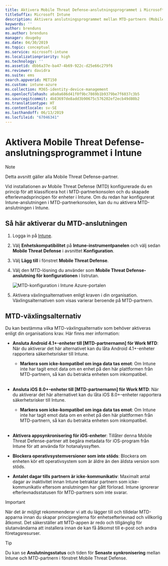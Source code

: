 ```yaml
---
title: Aktivera Mobile Threat Defense-anslutningsprogrammet i Microsoft Intune
titleSuffix: Microsoft Intune
description: Aktivera anslutningsprogrammet mellan MTD-partnern (Mobile Threat Defense) och Microsoft Intune.
keywords: ''
author: brenduns
ms.author: brenduns
manager: dougeby
ms.date: 04/30/2019
ms.topic: conceptual
ms.service: microsoft-intune
ms.localizationpriority: high
ms.technology: ''
ms.assetid: dbb6a37e-ba47-4b69-922c-d25e66c279f6
ms.reviewer: davidra
ms.suite: ems
search.appverid: MET150
ms.custom: intune-azure
ms.collection: M365-identity-device-management
ms.openlocfilehash: a0a0a686d41f0f9bc7869b1b9379be7f6037c3b5
ms.sourcegitcommit: 4b83697de8add3b90675c576202ef2ecb49d80b2
ms.translationtype: HT
ms.contentlocale: sv-SE
ms.lasthandoff: 06/13/2019
ms.locfileid: "67046341"
---
```

# <a name="enable-the-mobile-threat-defense-connector-in-intune"></a>Aktivera Mobile Threat Defense-anslutningsprogrammet i Intune

> [!NOTE] 
> Detta avsnitt gäller alla Mobile Threat Defense-partner.

Vid installationen av Mobile Threat Defense (MTD) konfigurerade du en princip för att klassificera hot i MTD-partnerkonsolen och du skapade efterlevnadsprincipen för enheter i Intune. Om du redan har konfigurerat Intune-anslutningen i MTD-partnerkonsolen, kan du nu aktivera MTD-anslutningen i Intune.

## <a name="to-enable-the-mtd-connector"></a>Så här aktiverar du MTD-anslutningen

1. Logga in på [Intune](https://go.microsoft.com/fwlink/?linkid=2090973).

4. Välj **Enhetskompatibilitet** på **Intune-instrumentpanelen** och välj sedan **Mobile Threat Defense** i avsnittet **Konfiguration**.

5. Välj **Lägg till** i fönstret **Mobile Threat Defense**.

6. Välj den MTD-lösning du använder som **Mobile Threat Defense-anslutning för konfigurationen** i listrutan.

    ![MTD-konfiguration i Intune Azure-portalen](./media/enable-mtd-connector-1.png)

7. Aktivera växlingsalternativen enligt kraven i din organisation. Växlingsalternativen som visas varierar beroende på MTD-partnern.

## <a name="mtd-toggle-options"></a>MTD-växlingsalternativ

Du kan bestämma vilka MTD-växlingsalternativ som behöver aktiveras enligt din organisations krav. Här finns mer information:

- **Ansluta Android 4.1+-enheter till [MTD-partnernamn] för Work MTD**: När du aktiverar det här alternativet kan du låta Android 4.1+-enheter rapportera säkerhetsrisker till Intune.
    - **Markera som icke-kompatibel om inga data tas emot**: Om Intune inte har tagit emot data om en enhet på den här plattformen från MTD-partnern, så kan du betrakta enheten som inkompatibel.
<br></br>
- **Ansluta iOS 8.0+-enheter till [MTD-partnernamn] för Work MTD**: När du aktiverar det här alternativet kan du låta iOS 8.0+-enheter rapportera säkerhetsrisker till Intune.
    - **Markera som icke-kompatibel om inga data tas emot**: Om Intune inte har tagit emot data om en enhet på den här plattformen från MTD-partnern, så kan du betrakta enheten som inkompatibel.
<br></br>
- **Aktivera appsynkronisering för iOS-enheter**: Tillåter denna Mobile Threat Defense-partner att begära metadata för iOS-program från Intune för att använda för hotanalyssyften.

- **Blockera operativsystemversioner som inte stöds**: Blockera om enheten kör ett operativsystem som är äldre än den äldsta version som stöds.

- **Antalet dagar tills partnern är icke-kommunikativ**: Maximalt antal dagar av inaktivitet innan Intune betraktar partnern som icke-kommunikativ eftersom anslutningen har gått förlorad. Intune ignorerar efterlevnadsstatusen för MTD-partners som inte svarar.

> [!IMPORTANT] 
> När det är möjligt rekommenderar vi att du lägger till och tilldelar MTD-apparna innan du skapar principreglerna för enhetsefterlevnad och villkorlig åtkomst. Det säkerställer att MTD-appen är redo och tillgänglig för slutanvändarna att installera innan de kan få åtkomst till e-post och andra företagsresurser.

> [!TIP]
> Du kan se **Anslutningsstatus** och tiden för **Senaste synkronisering** mellan Intune och MTD-partnern i fönstret Mobile Threat Defense.
